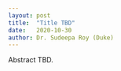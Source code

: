 ```yaml
---
layout: post
title:  "Title TBD"
date:   2020-10-30
author: Dr. Sudeepa Roy (Duke)
---
```


Abstract TBD.
